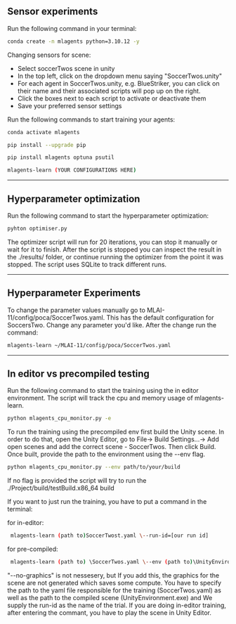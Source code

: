 ## Sensor experiments

Run the following command in your terminal: 

~~~bash
conda create -n mlagents python=3.10.12 -y
~~~

Changing sensors for scene: 
- Select soccerTwos scene in unity
- In the top left, click on the dropdown menu saying "SoccerTwos.unity"
- For each agent in SoccerTwos.unity, e.g. BlueStriker, you can click on their name and their associated scripts will pop up on the right. 
- Click the boxes next to each script to activate or deactivate them
- Save your preferred sensor settings

Run the following commands to start training your agents:

~~~bash
conda activate mlagents

pip install --upgrade pip

pip install mlagents optuna psutil

mlagents-learn (YOUR CONFIGURATIONS HERE)
~~~

---
## Hyperparameter optimization

Run the following command to start the hyperparameter optimization:

~~~bash 
pyhton optimiser.py
~~~

The optimizer script will run for 20 iterations, you can stop it manually or wait for it to finish.
After the script is stopped you can inspect the result in the ./results/ folder, or continue running the optimizer from the point it was stopped.
The script uses SQLite to track different runs.

---

## Hyperparameter Experiments

To change the parameter values manually go to MLAI-11/config/poca/SoccerTwos.yaml. 
This has the default configuration for SoccersTwo.
Change any parameter you'd like.
After the change run the command:
~~~bash 
mlagents-learn ~/MLAI-11/config/poca/SoccerTwos.yaml
~~~

---
## In editor vs precompiled testing

Run the following command to start the training using the in editor environment. The script will track the cpu and memory usage of mlagents-learn.
~~~bash
python mlagents_cpu_monitor.py -e
~~~

To run the training using the precompiled env first build the Unity scene. In order to do that, open
 the Unity Editor, go to File-> Build Settings...-> Add
 open scenes and add the correct scene - SoccerTwos.
 Then click Build.  Once built, provide the path to the environment using the --env flag.

~~~bash
python mlagents_cpu_monitor.py --env path/to/your/build
~~~

If no flag is provided the script will try to run the ./Project/build/testBuild.x86_64 build 

If you want to just run the training, you have to put a command in the terminal:

for in-editor:
~~~bash
 mlagents-learn (path to)SoccerTwost.yaml \--run-id=[our run id]
 ~~~

for pre-compiled:
~~~bash
 mlagents-learn (path to) \SoccerTwos.yaml \--env (path to)\UnityEnvironment.exe \--run-id=[our run id] \--no-graphics
 ~~~

"--no-graphics" is not nessesery, but If you add this, the graphics for the scene are not generated which saves some compute.
You have to specify the path to the yaml file responsible
 for the training (SoccerTwos.yaml) as well as the path to the compiled scene (UnityEnvironment.exe) and We supply
 the run-id as the name of the trial. If you are doing in-editor training, after entering the commant, you have to play the scene in Unity Editor.

